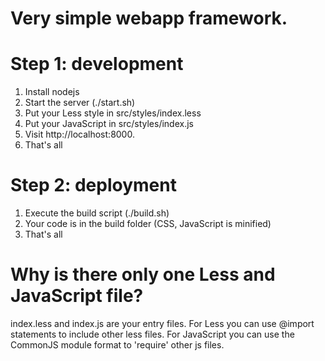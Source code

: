 Very simple webapp framework.
====

Step 1: development
====

1. Install nodejs
2. Start the server (./start.sh)
3. Put your Less style in src/styles/index.less
4. Put your JavaScript in src/styles/index.js
5. Visit http://localhost:8000.
6. That's all

Step 2: deployment
====
1. Execute the build script (./build.sh)
2. Your code is in the build folder (CSS, JavaScript is minified)
3. That's all

Why is there only one Less and JavaScript file?
====
index.less and index.js are your entry files. For Less you can use @import statements to include other less files.
For JavaScript you can use the CommonJS module format to 'require' other js files.